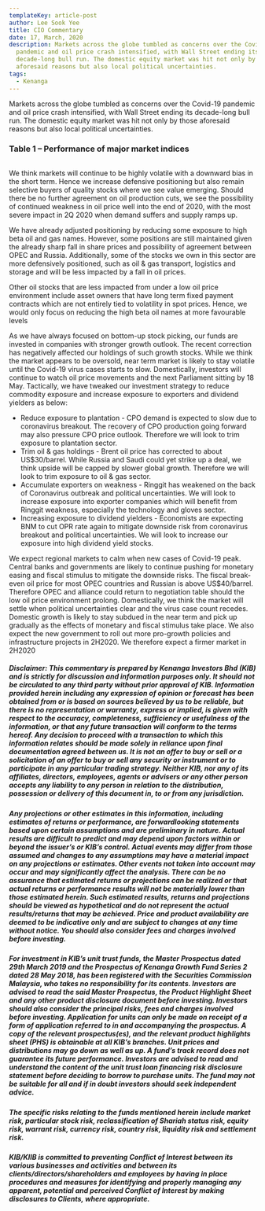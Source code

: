 ```yaml
---
templateKey: article-post
author: Lee Sook Yee
title: CIO Commentary
date: 17, March, 2020
description: Markets across the globe tumbled as concerns over the Covid-19
  pandemic and oil price crash intensified, with Wall Street ending its
  decade-long bull run. The domestic equity market was hit not only by those
  aforesaid reasons but also local political uncertainties. 
tags:
  - Kenanga
---
```

Markets across the globe tumbled as concerns over the Covid-19 pandemic and oil price crash intensified, with Wall Street ending its decade-long bull run. The domestic equity market was hit not only by those aforesaid reasons but also local political uncertainties.

### Table 1 – Performance of major market indices

![](<>)

We think markets will continue to be highly volatile with a downward bias in the short term. Hence we increase defensive positioning but also remain selective buyers of quality stocks where we see value emerging. Should there be no further agreement on oil production cuts, we see the possibility of continued weakness in oil price well into the end of 2020, with the most severe impact in 2Q 2020 when demand suffers and supply ramps up.

We have already adjusted positioning by reducing some exposure to high beta oil and gas names. However, some positions are still maintained given the already sharp fall in share prices and possibility of agreement between OPEC and Russia. Additionally, some of the stocks we own in this sector are more defensively positioned, such as oil & gas transport, logistics and storage and will be less impacted by a fall in oil prices.

Other oil stocks that are less impacted from under a low oil price environment include asset owners that have long term fixed payment contracts which are not entirely tied to volatility in spot prices. Hence, we would only focus on reducing the high beta oil names at more favourable levels

As we have always focused on bottom-up stock picking, our funds are invested in companies with stronger growth outlook. The recent correction has negatively affected our holdings of such growth stocks. While we think the market appears to be oversold, near term market is likely to stay volatile until the Covid-19 virus cases starts to slow. Domestically, investors will continue to watch oil price movements and the next Parliament sitting by 18 May. Tactically, we have tweaked our investment strategy to reduce commodity exposure and increase exposure to exporters and dividend yielders as below:

* Reduce exposure to plantation - CPO demand is expected to slow due to coronavirus breakout. The recovery of CPO production going forward may also pressure CPO price outlook. Therefore we will look to trim exposure to plantation sector.
* Trim oil & gas holdings - Brent oil price has corrected to about US$30/barrel. While Russia and Saudi could yet strike up a deal, we think upside will be capped by slower global growth. Therefore we will look to trim exposure to oil & gas sector.
* Accumulate exporters on weakness - Ringgit has weakened on the back of Coronavirus outbreak and political uncertainties. We will look to increase exposure into exporter companies which will benefit from Ringgit weakness, especially the technology and gloves sector.
* Increasing exposure to dividend yielders - Economists are expecting BNM to cut OPR rate again to mitigate downside risk from coronavirus breakout and political uncertainties. We will look to increase our exposure into high dividend yield stocks.

We expect regional markets to calm when new cases of Covid-19 peak. Central banks and governments are likely to continue pushing for monetary easing and fiscal stimulus to mitigate the downside risks. The fiscal break-even oil price for most OPEC countries and Russian is above US$40/barrel. Therefore OPEC and alliance could return to negotiation table should the low oil price environment prolong. Domestically, we think the market will settle when political uncertainties clear and the virus case count recedes. Domestic growth is likely to stay subdued in the near term and pick up gradually as the effects of monetary and fiscal stimulus take place. We also expect the new government to roll out more pro-growth policies and infrastructure projects in 2H2020. We therefore expect a firmer market in 2H2020

##### Disclaimer: This commentary is prepared by Kenanga Investors Bhd (KIB) and is strictly for discussion and information purposes only. It should not be circulated to any third party without prior approval of KIB. Information provided herein including any expression of opinion or forecast has been obtained from or is based on sources believed by us to be reliable, but there is no representation or warranty, express or implied, is given with respect to the accuracy, completeness, sufficiency or usefulness of the information, or that any future transaction will conform to the terms hereof. Any decision to proceed with a transaction to which this information relates should be made solely in reliance upon final documentation agreed between us. It is not an offer to buy or sell or a solicitation of an offer to buy or sell any security or instrument or to participate in any particular trading strategy. Neither KIB, nor any of its affiliates, directors, employees, agents or advisers or any other person accepts any liability to any person in relation to the distribution, possession or delivery of this document in, to or from any jurisdiction.

##### Any projections or other estimates in this information, including estimates of returns or performance, are forwardlooking statements based upon certain assumptions and are preliminary in nature. Actual results are difficult to predict and may depend upon factors within or beyond the issuer’s or KIB’s control. Actual events may differ from those assumed and changes to any assumptions may have a material impact on any projections or estimates. Other events not taken into account may occur and may significantly affect the analysis. There can be no assurance that estimated returns or projections can be realized or that actual returns or performance results will not be materially lower than those estimated herein. Such estimated results, returns and projections should be viewed as hypothetical and do not represent the actual results/returns that may be achieved. Price and product availability are deemed to be indicative only and are subject to changes at any time without notice. You should also consider fees and charges involved before investing.

##### For investment in KIB’s unit trust funds, the Master Prospectus dated 29th March 2019 and the Prospectus of Kenanga Growth Fund Series 2 dated 28 May 2018, has been registered with the Securities Commission Malaysia, who takes no responsibility for its contents. Investors are advised to read the said Master Prospectus, the Product Highlight Sheet and any other product disclosure document before investing. Investors should also consider the principal risks, fees and charges involved before investing. Application for units can only be made on receipt of a form of application referred to in and accompanying the prospectus. A copy of the relevant prospectus(es), and the relevant product highlights sheet (PHS) is obtainable at all KIB’s branches. Unit prices and distributions may go down as well as up. A fund’s track record does not guarantee its future performance. Investors are advised to read and understand the content of the unit trust loan financing risk disclosure statement before deciding to borrow to purchase units. The fund may not be suitable for all and if in doubt investors should seek independent advice.

##### The specific risks relating to the funds mentioned herein include market risk, particular stock risk, reclassification of Shariah status risk, equity risk, warrant risk, currency risk, country risk, liquidity risk and settlement risk.

##### KIB/KIIB is committed to preventing Conflict of Interest between its various businesses and activities and between its clients/directors/shareholders and employees by having in place procedures and measures for identifying and properly managing any apparent, potential and perceived Conflict of Interest by making disclosures to Clients, where appropriate.